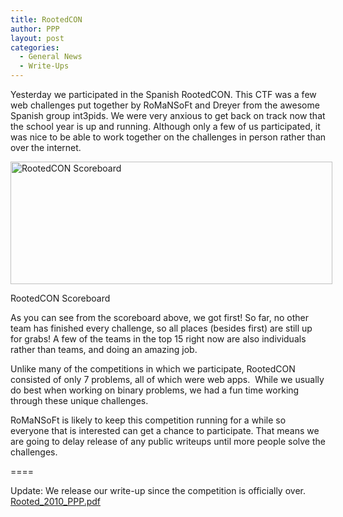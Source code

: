 ```yaml
---
title: RootedCON
author: PPP
layout: post
categories:
  - General News
  - Write-Ups
---
```

Yesterday we participated in the Spanish RootedCON. This CTF was a few web challenges put together by RoMaNSoFt and Dreyer from the awesome Spanish group int3pids. We were very anxious to get back on track now that the school year is up and running. Although only a few of us participated, it was nice to be able to work together on the challenges in person rather than over the internet.

<div id="attachment_328" style="width: 525px" class="wp-caption aligncenter">
  <img class="size-full wp-image-328 " title="RootedCON Scoreboard" src="http://ppp.cylab.cmu.edu/wordpress/wp-content/uploads/2010/09/Screenshot.png" alt="RootedCON Scoreboard" width="515" height="196" />
  
  <p class="wp-caption-text">
    RootedCON Scoreboard
  </p>
</div>

As you can see from the scoreboard above, we got first! So far, no other team has finished every challenge, so all places (besides first) are still up for grabs! A few of the teams in the top 15 right now are also individuals rather than teams, and doing an amazing job.

Unlike many of the competitions in which we participate, RootedCON consisted of only 7 problems, all of which were web apps.  While we usually do best when working on binary problems, we had a fun time working through these unique challenges.

RoMaNSoFt is likely to keep this competition running for a while so everyone that is interested can get a chance to participate. That means we are going to delay release of any public writeups until more people solve the challenges.

====

Update: We release our write-up since the competition is officially over. [Rooted\_2010\_PPP.pdf][1]

 [1]: http://ppp.cylab.cmu.edu/wordpress/wp-content/uploads/2010/09/Rooted_2010_PPP.pdf
